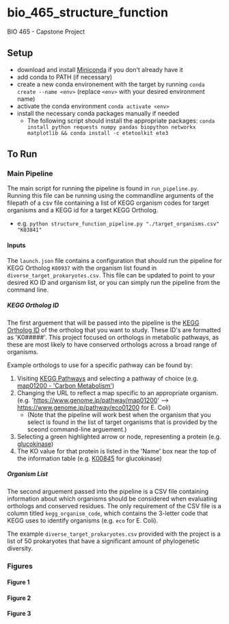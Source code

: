 # bio_465_structure_function
BIO 465 - Capstone Project


## Setup
- download and install [Miniconda](https://docs.conda.io/projects/miniconda/en/latest/miniconda-install.html) if you don't already have it
- add conda to PATH (if necessary)
- create a new conda environement with the target by running `conda create --name <env>` (replace `<env>` with your desired environment name)
- activate the conda environment `conda activate <env>`
- install the necessary conda packages manually if needed
   - The following script should install the appropriate packages: `conda install python requests numpy pandas biopython networkx matplotlib && conda install -c etetoolkit ete3`


<!-- [post about conditional requirements files](https://stackoverflow.com/questions/29222269/is-there-a-way-to-have-a-conditional-requirements-txt-file-for-my-python-applica) -->


## To Run
### Main Pipeline
The main script for running the pipeline is found in `run_pipeline.py`. Running this file can be running using the commandline arguments of the filepath of a csv file containing a list of KEGG organism codes for target organisms and a KEGG id for a target KEGG Ortholog.
   - e.g. `python structure_function_pipeline.py "./target_organisms.csv" "K03841"`


#### Inputs
The `launch.json` file contains a configuration that should run the pipeline for KEGG Ortholog `K00937` with the organism list found in  `diverse_target_prokaryotes.csv`. This file can be updated to point to your desired KO ID and organism list, or you can simply run the pipeline from the command line.

   ##### KEGG Ortholog ID
   The first arguement that will be passed into the pipeline is the [KEGG Ortholog ID](https://www.genome.jp/kegg/ko.html) of the ortholog that you want to study. These ID's are formatted as 'K0#####'. This project focused on orthologs in metabolic pathways, as these are most likely to have conserved orthologs across a broad range of organisms.
   
   Example orthologs to use for a specific pathway can be found by:
   1. Visiting [KEGG Pathways](https://www.genome.jp/kegg/pathway.html) and selecting a pathway of choice (e.g. [map01200 - 'Carbon Metabolism'](https://www.genome.jp/pathway/map01200))
   2. Changing the URL to reflect a map specific to an appropriate organism. (e.g. 'https://www.genome.jp/pathway/map01200' --> https://www.genome.jp/pathway/eco01200 for E. Coli)
      - (Note that the pipeline will work best when the organism that you select is found in the list of target organisms that is provided by the sceond command-line arguement.)
   3. Selecting a green highlighted arrow or node, representing a protein (e.g. [glucokinase](https://www.genome.jp/entry/eco:b2388))
   4. The KO value for that protein is listed in the 'Name' box near the top of the information table (e.g. [K00845](https://www.genome.jp/entry/K00845) for glucokinase)

   ##### Organism List
   The second arguement passed into the pipeline is a CSV file containing information about which organisms should be considered when evaluating orthologs and conserved residues. The only requirement of the CSV file is a column titled `kegg_organism_code`, which contains the 3-letter code that KEGG uses to identify organisms (e.g. `eco` for E. Coli).

   The example `diverse_target_prokaryotes.csv` provided with the project is a list of 50 prokaryotes that have a significant amount of phylogenetic diversity.


### Figures

#### Figure 1


#### Figure 2


#### Figure 3
